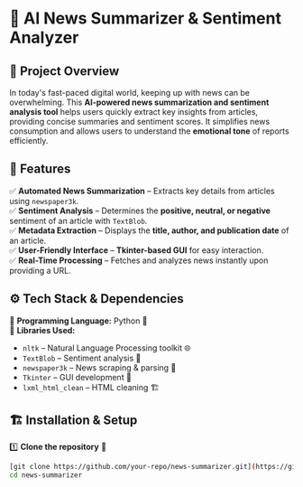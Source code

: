 # 📰 AI News Summarizer & Sentiment Analyzer  

## 📌 Project Overview  
In today's fast-paced digital world, keeping up with news can be overwhelming. This **AI-powered news summarization and sentiment analysis tool** helps users quickly extract key insights from articles, providing concise summaries and sentiment scores. It simplifies news consumption and allows users to understand the **emotional tone** of reports efficiently.  

## 🎯 Features  
✅ **Automated News Summarization** – Extracts key details from articles using `newspaper3k`.  
✅ **Sentiment Analysis** – Determines the **positive, neutral, or negative** sentiment of an article with `TextBlob`.  
✅ **Metadata Extraction** – Displays the **title, author, and publication date** of an article.  
✅ **User-Friendly Interface** – **Tkinter-based GUI** for easy interaction.  
✅ **Real-Time Processing** – Fetches and analyzes news instantly upon providing a URL.  

## ⚙️ Tech Stack & Dependencies  
📌 **Programming Language:** Python 🐍  
📌 **Libraries Used:**  
- `nltk` – Natural Language Processing toolkit 🌐  
- `TextBlob` – Sentiment analysis 🤖  
- `newspaper3k` – News scraping & parsing 📰  
- `Tkinter` – GUI development 🎨  
- `lxml_html_clean` – HTML cleaning 🏗️  

## 🏗️ Installation & Setup  
1️⃣ **Clone the repository** 📂  
```bash
[git clone https://github.com/your-repo/news-summarizer.git](https://github.com/Tejesh916k/internship_project)
cd news-summarizer

